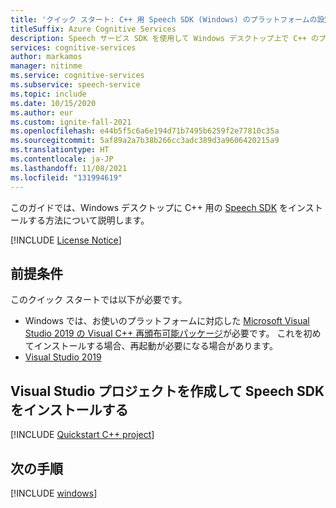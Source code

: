 ```yaml
---
title: 'クイック スタート: C++ 用 Speech SDK (Windows) のプラットフォームの設定 - 音声サービス'
titleSuffix: Azure Cognitive Services
description: Speech サービス SDK を使用して Windows デスクトップ上で C++ のプラットフォームを設定するには、このガイドを使用します。
services: cognitive-services
author: markamos
manager: nitinme
ms.service: cognitive-services
ms.subservice: speech-service
ms.topic: include
ms.date: 10/15/2020
ms.author: eur
ms.custom: ignite-fall-2021
ms.openlocfilehash: e44b5f5c6a6e194d71b7495b6259f2e77810c35a
ms.sourcegitcommit: 5af89a2a7b38b266cc3adc389d3a9606420215a9
ms.translationtype: HT
ms.contentlocale: ja-JP
ms.lasthandoff: 11/08/2021
ms.locfileid: "131994619"
---
```

このガイドでは、Windows デスクトップに C++ 用の [Speech SDK](~/articles/cognitive-services/speech-service/speech-sdk.md) をインストールする方法について説明します。

[!INCLUDE [License Notice](~/includes/cognitive-services-speech-service-license-notice.md)]

## <a name="prerequisites"></a>前提条件

このクイック スタートでは以下が必要です。

* Windows では、お使いのプラットフォームに対応した [Microsoft Visual Studio 2019 の Visual C++ 再頒布可能パッケージ](https://support.microsoft.com/topic/the-latest-supported-visual-c-downloads-2647da03-1eea-4433-9aff-95f26a218cc0)が必要です。 これを初めてインストールする場合、再起動が必要になる場合があります。
* [Visual Studio 2019](https://visualstudio.microsoft.com/downloads/)

## <a name="create-a-visual-studio-project-and-install-the-speech-sdk"></a>Visual Studio プロジェクトを作成して Speech SDK をインストールする

[!INCLUDE [Quickstart C++ project](~/includes/cognitive-services-speech-service-quickstart-cpp-create-proj.md)]

## <a name="next-steps"></a>次の手順

[!INCLUDE [windows](../quickstart-list.md)]
